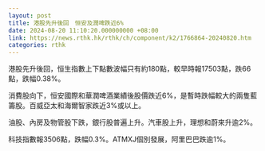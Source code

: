 ```yaml
---
layout: post
title: 港股先升後回　恒安及潤啤跌近6%
date: 2024-08-20 11:10:20.000000000 +08:00
link: https://news.rthk.hk/rthk/ch/component/k2/1766864-20240820.htm
categories: rthk
---
```


港股先升後回，恒生指數上下點數波幅只有約180點，較早時報17503點，跌66點，跌幅0.38%。

消費股向下，恒安國際和華潤啤酒業績後股價跌近6%，是暫時跌幅較大的兩隻藍籌股。百威亞太和海爾智家跌近3%或以上。

油股、內房及物管股下跌，銀行股普遍上升。汽車股上升，理想和蔚來升逾2%。

科技指數報3506點，跌幅0.3%。ATMXJ個別發展，阿里巴巴跌逾1%。
